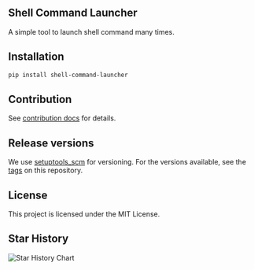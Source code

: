 ## Shell Command Launcher

A simple tool to launch shell command many times.

## Installation

```bash
pip install shell-command-launcher
```

## Contribution

See [contribution docs](docs/get_started/contribution.md) for details.

## Release versions

We use [setuptools_scm](https://github.com/pypa/setuptools_scm/) for versioning. For the versions available, see the [tags](https://github.com/shenmishajing/lightning_template/tags) on this repository.

## License

This project is licensed under the MIT License.

## Star History

<picture>
  <source
    media="(prefers-color-scheme: dark)"
    srcset="
      https://api.star-history.com/svg?repos=shenmishajing/shell_command_launcher&type=Date&theme=dark
    "
  />
  <source
    media="(prefers-color-scheme: light)"
    srcset="
      https://api.star-history.com/svg?repos=shenmishajing/shell_command_launcher&type=Date
    "
  />
  <img
    alt="Star History Chart"
    src="https://api.star-history.com/svg?repos=shenmishajing/shell_command_launcher&type=Date"
  />
</picture>
